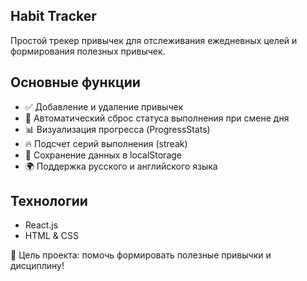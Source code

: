 ## Habit Tracker

Простой трекер привычек для отслеживания ежедневных целей и формирования полезных привычек.

## Основные функции

- ✅ Добавление и удаление привычек
- 📅 Автоматический сброс статуса выполнения при смене дня
- 📊 Визуализация прогресса (ProgressStats)
- 🔥 Подсчет серий выполнения (streak)
- 💾 Сохранение данных в localStorage
- 🌍 Поддержка русского и английского языка

## Технологии
- React.js
- HTML & CSS

📌 Цель проекта: помочь формировать полезные привычки и дисциплину!

